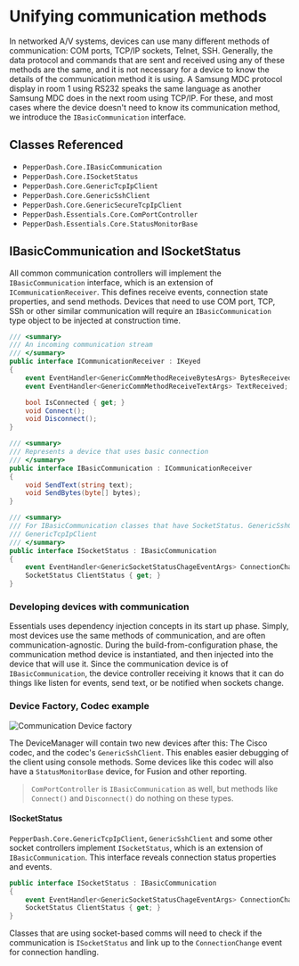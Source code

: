# Unifying communication methods

In networked A/V systems, devices can use many different methods of communication: COM ports, TCP/IP sockets, Telnet, SSH. Generally, the data protocol and commands that are sent and received using any of these methods are the same, and it is not necessary for a device to know the details of the communication method it is using. A Samsung MDC protocol display in room 1 using RS232 speaks the same language as another Samsung MDC does in the next room using TCP/IP. For these, and most cases where the device doesn't need to know its communication method, we introduce the `IBasicCommunication` interface.
## Classes Referenced

* `PepperDash.Core.IBasicCommunication`
* `PepperDash.Core.ISocketStatus`
* `PepperDash.Core.GenericTcpIpClient`
* `PepperDash.Core.GenericSshClient`
* `PepperDash.Core.GenericSecureTcpIpClient`
* `PepperDash.Essentials.Core.ComPortController`
* `PepperDash.Essentials.Core.StatusMonitorBase`
## IBasicCommunication and ISocketStatus

All common communication controllers will implement the `IBasicCommunication` interface, which is an extension of `ICommunicationReceiver`. This defines receive events, connection state properties, and send methods. Devices that need to use COM port, TCP, SSh or other similar communication will require an `IBasicCommunication` type object to be injected at construction time.

```cs
/// <summary>
/// An incoming communication stream
/// </summary>
public interface ICommunicationReceiver : IKeyed
{
    event EventHandler<GenericCommMethodReceiveBytesArgs> BytesReceived;
    event EventHandler<GenericCommMethodReceiveTextArgs> TextReceived;

    bool IsConnected { get; }
    void Connect();
    void Disconnect();
}

/// <summary>
/// Represents a device that uses basic connection
/// </summary>
public interface IBasicCommunication : ICommunicationReceiver
{
    void SendText(string text);
    void SendBytes(byte[] bytes);
}

/// <summary>
/// For IBasicCommunication classes that have SocketStatus. GenericSshClient,
/// GenericTcpIpClient
/// </summary>
public interface ISocketStatus : IBasicCommunication
{
    event EventHandler<GenericSocketStatusChageEventArgs> ConnectionChange;
    SocketStatus ClientStatus { get; }
}
```

### Developing devices with communication

Essentials uses dependency injection concepts in its start up phase. Simply, most devices use the same methods of communication, and are often communication-agnostic. During the build-from-configuration phase, the communication method device is instantiated, and then injected into the device that will use it. Since the communication device is of `IBasicCommunication`, the device controller receiving it knows that it can do things like listen for events, send text, or be notified when sockets change.

### Device Factory, Codec example

![Communication Device factory](~/docs/images/comm-device-factory.png)

The DeviceManager will contain two new devices after this: The Cisco codec, and the codec's `GenericSshClient`. This enables easier debugging of the client using console methods. Some devices like this codec will also have a `StatusMonitorBase` device, for Fusion and other reporting.

> `ComPortController` is `IBasicCommunication` as well, but methods like `Connect()` and `Disconnect()` do nothing on these types.

#### ISocketStatus

`PepperDash.Core.GenericTcpIpClient`, `GenericSshClient` and some other socket controllers implement `ISocketStatus`, which is an extension of `IBasicCommunication`. This interface reveals connection status properties and events.

```cs
public interface ISocketStatus : IBasicCommunication
{
    event EventHandler<GenericSocketStatusChageEventArgs> ConnectionChange;
    SocketStatus ClientStatus { get; }
}
```

Classes that are using socket-based comms will need to check if the communication is `ISocketStatus` and link up to the `ConnectionChange` event for connection handling.
